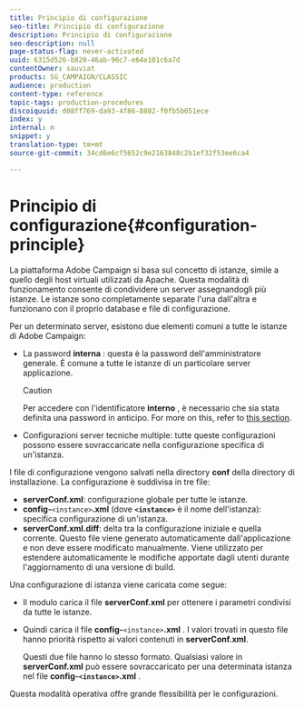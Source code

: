 ```yaml
---
title: Principio di configurazione
seo-title: Principio di configurazione
description: Principio di configurazione
seo-description: null
page-status-flag: never-activated
uuid: 6315d526-b820-46ab-96c7-e64e101c6a7d
contentOwner: sauviat
products: SG_CAMPAIGN/CLASSIC
audience: production
content-type: reference
topic-tags: production-procedures
discoiquuid: d08ff769-da93-4f86-8802-f0fb5b051ece
index: y
internal: n
snippet: y
translation-type: tm+mt
source-git-commit: 34cd6e6cf5652c9e2163848c2b1ef32f53ee6ca4

---
```



# Principio di configurazione{#configuration-principle}

La piattaforma Adobe Campaign si basa sul concetto di istanze, simile a quello degli host virtuali utilizzati da Apache. Questa modalità di funzionamento consente di condividere un server assegnandogli più istanze. Le istanze sono completamente separate l&#39;una dall&#39;altra e funzionano con il proprio database e file di configurazione.

Per un determinato server, esistono due elementi comuni a tutte le istanze di Adobe Campaign:

* La password **interna** : questa è la password dell&#39;amministratore generale. È comune a tutte le istanze di un particolare server applicazione.

   >[!CAUTION]
   >
   >Per accedere con l&#39;identificatore **interno** , è necessario che sia stata definita una password in anticipo. For more on this, refer to [this section](../../installation/using/campaign-server-configuration.md#internal-identifier).

* Configurazioni server tecniche multiple: tutte queste configurazioni possono essere sovraccaricate nella configurazione specifica di un&#39;istanza.

I file di configurazione vengono salvati nella directory **conf** della directory di installazione. La configurazione è suddivisa in tre file:

* **serverConf.xml**: configurazione globale per tutte le istanze.
* **config-**`<instance>`**.xml** (dove **`<instance>`** è il nome dell&#39;istanza): specifica configurazione di un&#39;istanza.
* **serverConf.xml.diff**: delta tra la configurazione iniziale e quella corrente. Questo file viene generato automaticamente dall&#39;applicazione e non deve essere modificato manualmente. Viene utilizzato per estendere automaticamente le modifiche apportate dagli utenti durante l&#39;aggiornamento di una versione di build.

Una configurazione di istanza viene caricata come segue:

* Il modulo carica il file **serverConf.xml** per ottenere i parametri condivisi da tutte le istanze.
* Quindi carica il file **config-**`<instance>`**.xml** . I valori trovati in questo file hanno priorità rispetto ai valori contenuti in **serverConf.xml**.

   Questi due file hanno lo stesso formato. Qualsiasi valore in **serverConf.xml** può essere sovraccaricato per una determinata istanza nel file **config-`<instance>`.xml** .

Questa modalità operativa offre grande flessibilità per le configurazioni.
